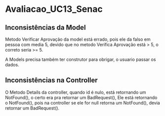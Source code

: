 ﻿# Avaliacao_UC13_Senac


##  Inconsistências da Model

Metodo Verificar Aprovação da model está errado, pois ele da falso em pessoa com media 5, devido que no metodo Verifica Aprovação está > 5, o correto seria >= 5.

A Models precisa também ter construtor para obrigar, o usuario passar os dados.

## Inconsistências na Controller

O Metodo Details da controller, quando id é nulo, está retornando um NotFound(), o certo era pra retornar um BadRequest(), Ele está retornando o NotFound(), pois na controller se ele for null retorna um NotFound(), devia retornar um BadRequest().
